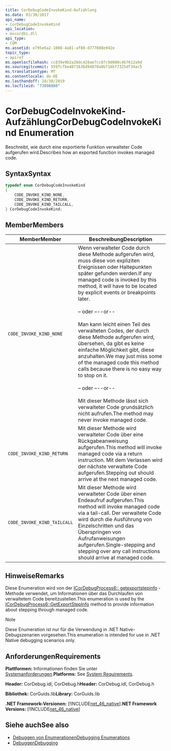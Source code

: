 ```yaml
---
title: CorDebugCodeInvokeKind-Aufzählung
ms.date: 03/30/2017
api_name:
- CorDebugCodeInvokeKind
api_location:
- mscordbi.dll
api_type:
- COM
ms.assetid: e795e6a2-1008-4a81-af88-d777888e942e
topic_type:
- apiref
ms.openlocfilehash: cc839e9b2a28dc428ae7cc87c9d080c4b7612a9d
ms.sourcegitcommit: 559fcfbe4871636494870a8b716bf7325df34ac5
ms.translationtype: MT
ms.contentlocale: de-DE
ms.lasthandoff: 10/30/2019
ms.locfileid: "73098880"
---
```

# <a name="cordebugcodeinvokekind-enumeration"></a><span data-ttu-id="c08b8-102">CorDebugCodeInvokeKind-Aufzählung</span><span class="sxs-lookup"><span data-stu-id="c08b8-102">CorDebugCodeInvokeKind Enumeration</span></span>
<span data-ttu-id="c08b8-103">Beschreibt, wie durch eine exportierte Funktion verwalteter Code aufgerufen wird.</span><span class="sxs-lookup"><span data-stu-id="c08b8-103">Describes how an exported function invokes managed code.</span></span>  
  
## <a name="syntax"></a><span data-ttu-id="c08b8-104">Syntax</span><span class="sxs-lookup"><span data-stu-id="c08b8-104">Syntax</span></span>  
  
```cpp  
typedef enum CorDebugCodeInvokeKind  
{  
    CODE_INVOKE_KIND_NONE,       
    CODE_INVOKE_KIND_RETURN,     
    CODE_INVOKE_KIND_TAILCALL,   
} CorDebugCodeInvokeKind;  
```  
  
## <a name="members"></a><span data-ttu-id="c08b8-105">Member</span><span class="sxs-lookup"><span data-stu-id="c08b8-105">Members</span></span>  
  
|<span data-ttu-id="c08b8-106">Member</span><span class="sxs-lookup"><span data-stu-id="c08b8-106">Member</span></span>|<span data-ttu-id="c08b8-107">Beschreibung</span><span class="sxs-lookup"><span data-stu-id="c08b8-107">Description</span></span>|  
|------------|-----------------|  
|`CODE_INVOKE_KIND_NONE`|<span data-ttu-id="c08b8-108">Wenn verwalteter Code durch diese Methode aufgerufen wird, muss diese von expliziten Ereignissen oder Haltepunkten später gefunden werden.</span><span class="sxs-lookup"><span data-stu-id="c08b8-108">If any managed code is invoked by this method, it will have to be located by explicit events or breakpoints later.</span></span><br /><br /> <span data-ttu-id="c08b8-109">– oder –</span><span class="sxs-lookup"><span data-stu-id="c08b8-109">--or--</span></span><br /><br /> <span data-ttu-id="c08b8-110">Man kann leicht einen Teil des verwalteten Codes, der durch diese Methode aufgerufen wird, übersehen, da gibt es keine einfache Möglichkeit gibt, diese anzuhalten.</span><span class="sxs-lookup"><span data-stu-id="c08b8-110">We may just miss some of the managed code this method calls because there is no easy way to stop on it.</span></span><br /><br /> <span data-ttu-id="c08b8-111">– oder –</span><span class="sxs-lookup"><span data-stu-id="c08b8-111">--or--</span></span><br /><br /> <span data-ttu-id="c08b8-112">Mit dieser Methode lässt sich verwalteter Code grundsätzlich nicht aufrufen.</span><span class="sxs-lookup"><span data-stu-id="c08b8-112">The method may never invoke managed code.</span></span>|  
|`CODE_INVOKE_KIND_RETURN`|<span data-ttu-id="c08b8-113">Mit dieser Methode wird verwalteter Code über eine Rückgabeanweisung aufgerufen.</span><span class="sxs-lookup"><span data-stu-id="c08b8-113">This method will invoke managed code via a return instruction.</span></span> <span data-ttu-id="c08b8-114">Mit dem Verlassen wird der nächste verwaltete Code aufgerufen.</span><span class="sxs-lookup"><span data-stu-id="c08b8-114">Stepping out should arrive at the next managed code.</span></span>|  
|`CODE_INVOKE_KIND_TAILCALL`|<span data-ttu-id="c08b8-115">Mit dieser Methode wird verwalteter Code über einen Endeaufruf aufgerufen.</span><span class="sxs-lookup"><span data-stu-id="c08b8-115">This method will invoke managed code via a tail-call.</span></span> <span data-ttu-id="c08b8-116">Der verwaltete Code wird durch die Ausführung von Einzelschritten und das Überspringen von Aufrufanweisungen aufgerufen.</span><span class="sxs-lookup"><span data-stu-id="c08b8-116">Single-stepping and stepping over any call instructions should arrive at managed code.</span></span>|  
  
## <a name="remarks"></a><span data-ttu-id="c08b8-117">Hinweise</span><span class="sxs-lookup"><span data-stu-id="c08b8-117">Remarks</span></span>  
 <span data-ttu-id="c08b8-118">Diese Enumeration wird von der [ICorDebugProcess6:: getexportstepinfo](icordebugprocess6-getexportstepinfo-method.md) -Methode verwendet, um Informationen über das Durchlaufen von verwaltetem Code bereitzustellen.</span><span class="sxs-lookup"><span data-stu-id="c08b8-118">This enumeration is used by the [ICorDebugProcess6::GetExportStepInfo](icordebugprocess6-getexportstepinfo-method.md) method to provide information about stepping through managed code.</span></span>  
  
> [!NOTE]
> <span data-ttu-id="c08b8-119">Diese Enumeration ist nur für die Verwendung in .NET Native-Debugszenarien vorgesehen.</span><span class="sxs-lookup"><span data-stu-id="c08b8-119">This enumeration is intended for use in .NET Native debugging scenarios only.</span></span>  
  
## <a name="requirements"></a><span data-ttu-id="c08b8-120">Anforderungen</span><span class="sxs-lookup"><span data-stu-id="c08b8-120">Requirements</span></span>  
 <span data-ttu-id="c08b8-121">**Plattformen:** Informationen finden Sie unter [Systemanforderungen](../../get-started/system-requirements.md).</span><span class="sxs-lookup"><span data-stu-id="c08b8-121">**Platforms:** See [System Requirements](../../get-started/system-requirements.md).</span></span>  
  
 <span data-ttu-id="c08b8-122">**Header:** CorDebug.idl, CorDebug.h</span><span class="sxs-lookup"><span data-stu-id="c08b8-122">**Header:** CorDebug.idl, CorDebug.h</span></span>  
  
 <span data-ttu-id="c08b8-123">**Bibliothek:** CorGuids.lib</span><span class="sxs-lookup"><span data-stu-id="c08b8-123">**Library:** CorGuids.lib</span></span>  
  
 <span data-ttu-id="c08b8-124">**.NET Framework-Versionen:** [!INCLUDE[net_46_native](../../../../includes/net-46-native-md.md)]</span><span class="sxs-lookup"><span data-stu-id="c08b8-124">**.NET Framework Versions:** [!INCLUDE[net_46_native](../../../../includes/net-46-native-md.md)]</span></span>  
  
## <a name="see-also"></a><span data-ttu-id="c08b8-125">Siehe auch</span><span class="sxs-lookup"><span data-stu-id="c08b8-125">See also</span></span>

- [<span data-ttu-id="c08b8-126">Debuggen von Enumerationen</span><span class="sxs-lookup"><span data-stu-id="c08b8-126">Debugging Enumerations</span></span>](debugging-enumerations.md)
- [<span data-ttu-id="c08b8-127">Debuggen</span><span class="sxs-lookup"><span data-stu-id="c08b8-127">Debugging</span></span>](index.md)
